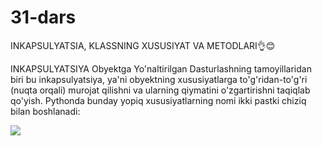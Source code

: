 # 31-dars
 INKAPSULYATSIA, KLASSNING XUSUSIYAT VA METODLARI👌😊












INKAPSULYATSIYA
Obyektga Yo'naltirilgan Dasturlashning tamoyillaridan biri bu inkapsulyatsiya, ya'ni obyektning xususiyatlarga to'g'ridan-to'g'ri (nuqta orqali) murojat qilishni va ularning qiymatini o'zgartirishni taqiqlab qo'yish. Pythonda bunday yopiq xususiyatlarning nomi ikki pastki chiziq bilan boshlanadi:


![](http://i.imgur.com/OUkLi.gif)
